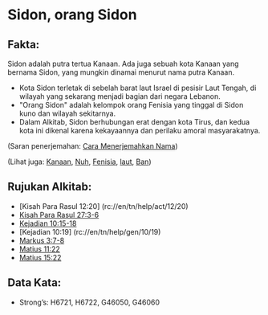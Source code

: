 # Sidon, orang Sidon 

## Fakta: 

Sidon adalah putra tertua Kanaan. Ada juga sebuah kota Kanaan yang bernama Sidon, yang mungkin dinamai menurut nama putra Kanaan. 

* Kota Sidon terletak di sebelah barat laut Israel di pesisir Laut Tengah, di wilayah yang sekarang menjadi bagian dari negara Lebanon.
* "Orang Sidon" adalah kelompok orang Fenisia yang tinggal di Sidon kuno dan wilayah sekitarnya.
* Dalam Alkitab, Sidon berhubungan erat dengan kota Tirus, dan kedua kota ini dikenal karena kekayaannya dan perilaku amoral masyarakatnya. 

(Saran penerjemahan: [Cara Menerjemahkan Nama](rc://en/ta/man/translate/translate-names)) 

(Lihat juga: [Kanaan](../names/canaan.md), [Nuh](../names/noah.md), [Fenisia](../names/phonecia.md), [laut](../names/mediterania.md), [Ban](../names/tyre.md)) 

## Rujukan Alkitab:

* [Kisah Para Rasul 12:20] (rc://en/tn/help/act/12/20)
* [Kisah Para Rasul 27:3-6](rc://en/tn/help/act/27/03)
* [Kejadian 10:15-18](rc://en/tn/help/gen/10/15)
* [Kejadian 10:19] (rc://en/tn/help/gen/10/19)
* [Markus 3:7-8](rc://en/tn/help/mrk/03/07)
* [Matius 11:22](rc://en/tn/help/mat/11/22)
* [Matius 15:22](rc://en/tn/help/mat/15/22) 

## Data Kata:

* Strong’s: H6721, H6722, G46050, G46060
